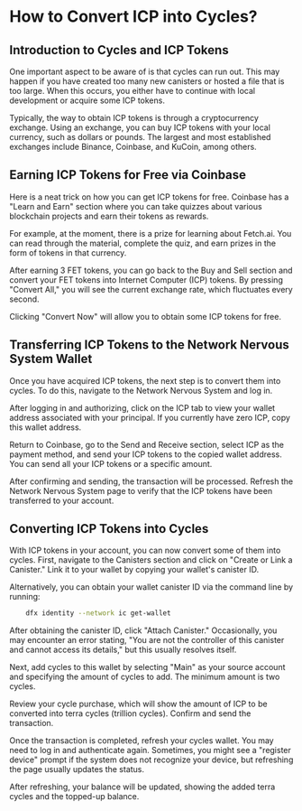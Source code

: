# How to Convert ICP into Cycles?

## Introduction to Cycles and ICP Tokens

One important aspect to be aware of is that cycles can run out. This may happen if you have created too many new canisters or hosted a file that is too large. When this occurs, you either have to continue with local development or acquire some ICP tokens.

Typically, the way to obtain ICP tokens is through a cryptocurrency exchange. Using an exchange, you can buy ICP tokens with your local currency, such as dollars or pounds. The largest and most established exchanges include Binance, Coinbase, and KuCoin, among others.

## Earning ICP Tokens for Free via Coinbase

Here is a neat trick on how you can get ICP tokens for free. Coinbase has a "Learn and Earn" section where you can take quizzes about various blockchain projects and earn their tokens as rewards.

For example, at the moment, there is a prize for learning about Fetch.ai. You can read through the material, complete the quiz, and earn prizes in the form of tokens in that currency.

After earning 3 FET tokens, you can go back to the Buy and Sell section and convert your FET tokens into Internet Computer (ICP) tokens. By pressing "Convert All," you will see the current exchange rate, which fluctuates every second.

Clicking "Convert Now" will allow you to obtain some ICP tokens for free.

## Transferring ICP Tokens to the Network Nervous System Wallet

Once you have acquired ICP tokens, the next step is to convert them into cycles. To do this, navigate to the Network Nervous System and log in.

After logging in and authorizing, click on the ICP tab to view your wallet address associated with your principal. If you currently have zero ICP, copy this wallet address.

Return to Coinbase, go to the Send and Receive section, select ICP as the payment method, and send your ICP tokens to the copied wallet address. You can send all your ICP tokens or a specific amount.

After confirming and sending, the transaction will be processed. Refresh the Network Nervous System page to verify that the ICP tokens have been transferred to your account.

## Converting ICP Tokens into Cycles

With ICP tokens in your account, you can now convert some of them into cycles. First, navigate to the Canisters section and click on "Create or Link a Canister." Link it to your wallet by copying your wallet's canister ID.

Alternatively, you can obtain your wallet canister ID via the command line by running:

```bash
    dfx identity --network ic get-wallet
```

After obtaining the canister ID, click "Attach Canister." Occasionally, you may encounter an error stating, "You are not the controller of this canister and cannot access its details," but this usually resolves itself.

Next, add cycles to this wallet by selecting "Main" as your source account and specifying the amount of cycles to add. The minimum amount is two cycles.

Review your cycle purchase, which will show the amount of ICP to be converted into terra cycles (trillion cycles). Confirm and send the transaction.

Once the transaction is completed, refresh your cycles wallet. You may need to log in and authenticate again. Sometimes, you might see a "register device" prompt if the system does not recognize your device, but refreshing the page usually updates the status.

After refreshing, your balance will be updated, showing the added terra cycles and the topped-up balance.
